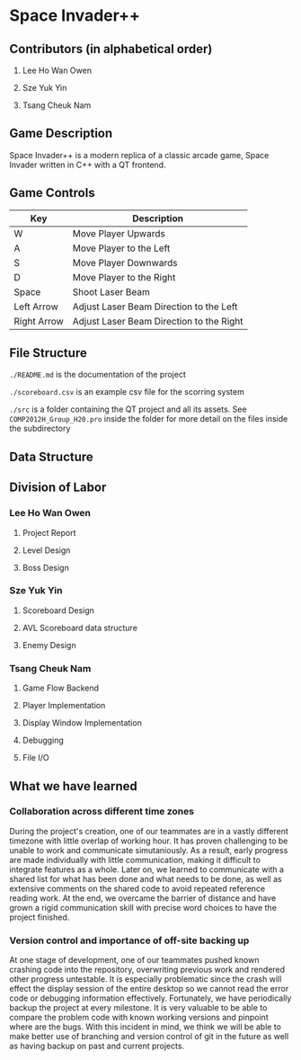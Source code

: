 # Space Invader++

## Contributors (in alphabetical order)

1. Lee Ho Wan Owen

2. Sze Yuk Yin

3. Tsang Cheuk Nam

## Game Description

Space Invader++ is a modern replica of a classic arcade game, Space Invader written in C++ with a QT frontend. 

## Game Controls

| Key         	| Description                              	|
|-------------	|------------------------------------------	|
| W           	| Move Player Upwards                      	|
| A           	| Move Player to the Left                  	|
| S           	| Move Player Downwards                    	|
| D           	| Move Player to the Right                 	|
| Space       	| Shoot Laser Beam                         	|
| Left Arrow  	| Adjust Laser Beam Direction to the Left  	|
| Right Arrow 	| Adjust Laser Beam Direction to the Right 	|

## File Structure

`./README.md` is the documentation of the project

`./scoreboard.csv` is an example csv file for the scorring system

`./src` is a folder containing the QT project and all its assets. See `COMP2012H_Group_H20.pro` inside the folder for more detail on the files inside the subdirectory


## Data Structure

## Division of Labor

### Lee Ho Wan Owen

1. Project Report

2. Level Design

3. Boss Design

### Sze Yuk Yin

1. Scoreboard Design

2. AVL Scoreboard data structure

3. Enemy Design

### Tsang Cheuk Nam

1. Game Flow Backend

2. Player Implementation

3. Display Window Implementation

4. Debugging

5. File I/O

## What we have learned

### Collaboration across different time zones

During the project's creation, one of our teammates are in a vastly different timezone with little overlap of working hour. It has proven challenging to be unable to work and communicate simutaniously. As a result, early progress are made individually with little communication, making it difficult to integrate features as a whole. Later on, we learned to communicate with a shared list for what has been done and what needs to be done, as well as extensive comments on the shared code to avoid repeated reference reading work. At the end, we overcame the barrier of distance and have grown a rigid communication skill with precise word choices to have the project finished.

### Version control and importance of off-site backing up

At one stage of development, one of our teammates pushed known crashing code into the repository, overwriting previous work and rendered other progress untestable. It is especially problematic since the crash will effect the display session of the entire desktop so we cannot read the error code or debugging information effectively. Fortunately, we have periodically backup the project at every milestone. It is very valuable to be able to compare the problem code with known working versions and pinpoint where are the bugs. With this incident in mind, we think we will be able to make better use of branching and version control of git in the future as well as having backup on past and current projects.
